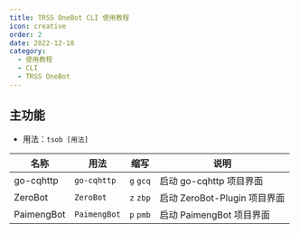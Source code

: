 ```yaml
---
title: TRSS OneBot CLI 使用教程
icon: creative
order: 2
date: 2022-12-18
category:
  - 使用教程
  - CLI
  - TRSS OneBot
---
```


## 主功能

- 用法：`tsob [用法]`

| 名称       | 用法         | 缩写      | 说明                         |
| ---------- | ------------ | --------- | ---------------------------- |
| go-cqhttp  | `go-cqhttp`  | `g` `gcq` | 启动 go-cqhttp 项目界面      |
| ZeroBot    | `ZeroBot`    | `z` `zbp` | 启动 ZeroBot-Plugin 项目界面 |
| PaimengBot | `PaimengBot` | `p` `pmb` | 启动 PaimengBot 项目界面     |
